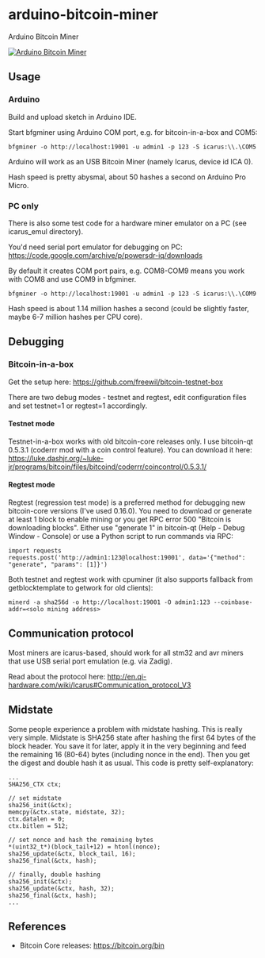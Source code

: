 # arduino-bitcoin-miner

Arduino Bitcoin Miner

[![Arduino Bitcoin Miner](http://img.youtube.com/vi/GMjrvpc9zDU/0.jpg)](https://www.youtube.com/watch?v=GMjrvpc9zDU)

## Usage

### Arduino


Build and upload sketch in Arduino IDE.

Start bfgminer using Arduino COM port, e.g. for bitcoin-in-a-box and COM5:

`bfgminer -o http://localhost:19001 -u admin1 -p 123 -S icarus:\\.\COM5`

Arduino will work as an USB Bitcoin Miner (namely Icarus, device id ICA 0).

Hash speed is pretty abysmal, about 50 hashes a second on Arduino Pro Micro.

### PC only

There is also some test code for a hardware miner emulator on a PC (see icarus_emul directory).

You'd need serial port emulator for debugging on PC: https://code.google.com/archive/p/powersdr-iq/downloads

By default it creates COM port pairs, e.g. COM8-COM9 means you work with COM8 and use COM9 in bfgminer.

`bfgminer -o http://localhost:19001 -u admin1 -p 123 -S icarus:\\.\COM9`

Hash speed is about 1.14 million hashes a second (could be slightly faster, maybe 6-7 million hashes per CPU core).

## Debugging

### Bitcoin-in-a-box

Get the setup here: https://github.com/freewil/bitcoin-testnet-box

There are two debug modes - testnet and regtest, edit configuration files and set testnet=1 or regtest=1 accordingly.

#### Testnet mode

Testnet-in-a-box works with old bitcoin-core releases only.
I use bitcoin-qt 0.5.3.1 (coderrr mod with a coin control feature).
You can download it here: https://luke.dashjr.org/~luke-jr/programs/bitcoin/files/bitcoind/coderrr/coincontrol/0.5.3.1/

#### Regtest mode

Regtest (regression test mode) is a preferred method for debugging new bitcoin-core versions (I've used 0.16.0).
You need to download or generate at least 1 block to enable mining or you get RPC error 500 "Bitcoin is downloading blocks".
Either use "generate 1" in bitcoin-qt (Help - Debug Window - Console) or use a Python script to run commands via RPC:

```
import requests
requests.post('http://admin1:123@localhost:19001', data='{"method": "generate", "params": [1]}')
```

Both testnet and regtest work with cpuminer (it also supports fallback from getblocktemplate to getwork for old clients):

`minerd -a sha256d -o http://localhost:19001 -O admin1:123 --coinbase-addr=<solo mining address>`

## Communication protocol

Most miners are icarus-based, should work for all stm32 and avr miners that use USB serial port emulation (e.g. via Zadig).

Read about the protocol here: http://en.qi-hardware.com/wiki/Icarus#Communication_protocol_V3

## Midstate

Some people experience a problem with midstate hashing.
This is really very simple. Midstate is SHA256 state after hashing the first 64 bytes of the block header.
You save it for later, apply it in the very beginning and feed the remaining 16 (80-64) bytes (including nonce in the end).
Then you get the digest and double hash it as usual. This code is pretty self-explanatory:

```
...
SHA256_CTX ctx;

// set midstate
sha256_init(&ctx);
memcpy(&ctx.state, midstate, 32);
ctx.datalen = 0;
ctx.bitlen = 512;

// set nonce and hash the remaining bytes
*(uint32_t*)(block_tail+12) = htonl(nonce);
sha256_update(&ctx, block_tail, 16);
sha256_final(&ctx, hash);

// finally, double hashing
sha256_init(&ctx);
sha256_update(&ctx, hash, 32);
sha256_final(&ctx, hash);
...

```

## References

* Bitcoin Core releases: https://bitcoin.org/bin



